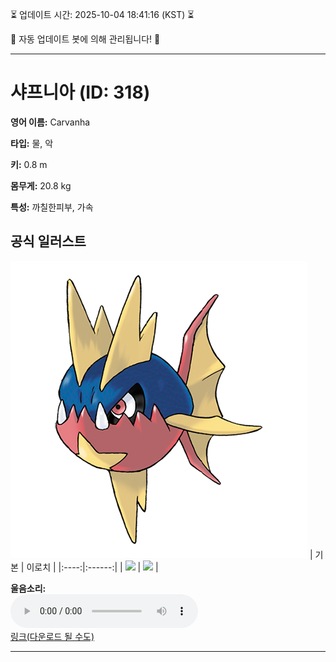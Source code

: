 
⏳ 업데이트 시간: 2025-10-04 18:41:16 (KST) ⏳

🤖 자동 업데이트 봇에 의해 관리됩니다! 🤖

---

# 샤프니아 (ID: 318)
**영어 이름:** Carvanha

**타입:** 물, 악

**키:** 0.8 m

**몸무게:** 20.8 kg

**특성:** 까칠한피부, 가속

## 공식 일러스트
![](https://raw.githubusercontent.com/PokeAPI/sprites/master/sprites/pokemon/other/official-artwork/318.png)
| 기본 | 이로치 |
|:----:|:------:|
| <img src="http://play.pokemonshowdown.com/sprites/ani/carvanha.gif" width="200"> | <img src="http://play.pokemonshowdown.com/sprites/ani-shiny/carvanha.gif" width="200"> |

**울음소리:**<br><audio controls src="https://raw.githubusercontent.com/PokeAPI/cries/main/cries/pokemon/latest/318.ogg"></audio><br> [링크(다운로드 될 수도)](https://raw.githubusercontent.com/PokeAPI/cries/main/cries/pokemon/latest/318.ogg)


---
